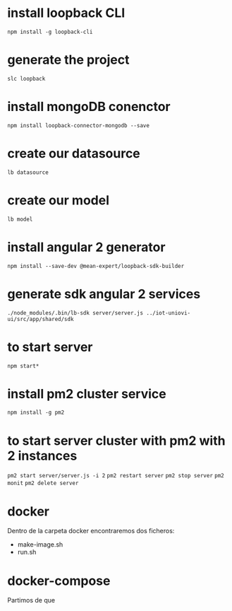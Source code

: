 # install loopback CLI
`npm install -g loopback-cli`

# generate the project
`slc loopback`

# install mongoDB conenctor
`npm install loopback-connector-mongodb --save`

# create our datasource
`lb datasource`

# create our model
`lb model`

# install angular 2 generator
`npm install --save-dev @mean-expert/loopback-sdk-builder`

# generate sdk angular 2 services
`./node_modules/.bin/lb-sdk server/server.js ../iot-uniovi-ui/src/app/shared/sdk`

# to start server
`npm start* `

# install pm2 cluster service
`npm install -g pm2`

# to start server cluster with pm2 with 2 instances
`pm2 start server/server.js -i 2`
`pm2 restart server`
`pm2 stop server`
`pm2 monit`
`pm2 delete server`

# docker

Dentro de la carpeta docker encontraremos dos ficheros:

* make-image.sh
* run.sh

# docker-compose

Partimos de que 
